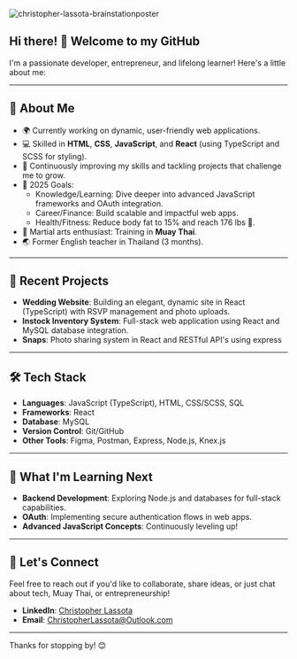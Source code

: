 ![christopher-lassota-brainstationposter](https://github.com/user-attachments/assets/442a4705-b2b6-4c3b-b620-55fc4feec5f6)


## Hi there! 👋 Welcome to my GitHub

I'm a passionate developer, entrepreneur, and lifelong learner! Here's a little about me:

---

## 🚀 About Me
- 🌍 Currently working on dynamic, user-friendly web applications.
- 💻 Skilled in **HTML**, **CSS**, **JavaScript**, and **React** (using TypeScript and SCSS for styling).
- 🌱 Continuously improving my skills and tackling projects that challenge me to grow.
- 🎯 2025 Goals:
  - Knowledge/Learning: Dive deeper into advanced JavaScript frameworks and OAuth integration.
  - Career/Finance: Build scalable and impactful web apps.
  - Health/Fitness: Reduce body fat to 15% and reach 176 lbs 💪.
- 🥋 Martial arts enthusiast: Training in **Muay Thai**.
- 🌏 Former English teacher in Thailand (3 months).

---

## 🔨 Recent Projects
- **Wedding Website**: Building an elegant, dynamic site in React (TypeScript) with RSVP management and photo uploads.
- **Instock Inventory System**: Full-stack web application using React and MySQL database integration.
- **Snaps**: Photo sharing system in React and RESTful API's using express

---

## 🛠️ Tech Stack
- **Languages**: JavaScript (TypeScript), HTML, CSS/SCSS, SQL
- **Frameworks**: React
- **Database**: MySQL
- **Version Control**: Git/GitHub
- **Other Tools**: Figma, Postman, Express, Node.js, Knex.js

---

## 🌟 What I'm Learning Next
- **Backend Development**: Exploring Node.js and databases for full-stack capabilities.
- **OAuth**: Implementing secure authentication flows in web apps.
- **Advanced JavaScript Concepts**: Continuously leveling up!

---

## 📝 Let's Connect
Feel free to reach out if you'd like to collaborate, share ideas, or just chat about tech, Muay Thai, or entrepreneurship!

- **LinkedIn**: [Christopher Lassota](https://www.linkedin.com/in/christopherlassota/)
- **Email**: [ChristopherLassota@Outlook.com](ChristopherLassota@Outlook.com)

---

Thanks for stopping by! 😊 
